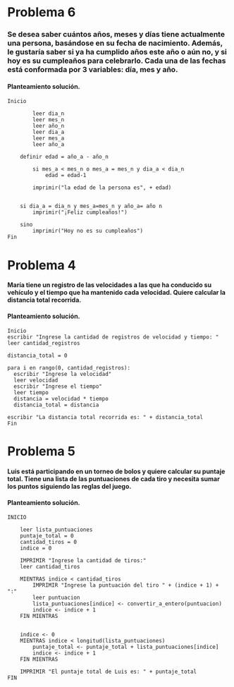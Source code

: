 # Problema 6
### Se desea saber cuántos años, meses y días tiene actualmente una persona, basándose en su fecha de nacimiento. Además, le gustaría saber si ya ha cumplido años este año o aún no, y si hoy es su cumpleaños para celebrarlo. Cada una de las fechas está conformada por 3 variables: día, mes y año.

#### Planteamiento solución.

```
Inicio
              
        leer dia_n
        leer mes_n
        leer año_n
        leer dia_a
        leer mes_a
        leer año_a    
    
    definir edad = año_a - año_n
    
        si mes_a < mes_n o mes_a = mes_n y dia_a < dia_n
            edad = edad-1
            
        imprimir("la edad de la persona es", + edad)
        
    
    si dia_a = dia_n y mes_a=mes_n y año_a= año n
        imprimir("¡Feliz cumpleaños!")
        
    sino 
        imprimir("Hoy no es su cumpleaños")
Fin
```

# Problema 4
#### María tiene un registro de las velocidades a las que ha conducido su vehículo y el tiempo que ha mantenido cada velocidad. Quiere calcular la distancia total recorrida.
#### Planteamiento solución.
```
Inicio
escribir "Ingrese la cantidad de registros de velocidad y tiempo: "
leer cantidad_registros

distancia_total = 0

para i en rango(0, cantidad_registros):
  escribir "Ingrese la velocidad"
  leer velocidad
  escribir "Ingrese el tiempo"
  leer tiempo
  distancia = velocidad * tiempo
  distancia_total = distancia

escribir "La distancia total recorrida es: " + distancia_total
Fin
```

# Problema 5
#### Luis está participando en un torneo de bolos y quiere calcular su puntaje total. Tiene una lista de las puntuaciones de cada tiro y necesita sumar los puntos siguiendo las reglas del juego.
#### Planteamiento solución.
```
INICIO
    
    leer lista_puntuaciones
    puntaje_total = 0
    cantidad_tiros = 0
    indice = 0

    IMPRIMIR "Ingrese la cantidad de tiros:"
    leer cantidad_tiros 

    MIENTRAS indice < cantidad_tiros
        IMPRIMIR "Ingrese la puntuación del tiro " + (indice + 1) + ":"
        leer puntuacion
        lista_puntuaciones[indice] <- convertir_a_entero(puntuacion)
        indice <- indice + 1
    FIN MIENTRAS

    
    indice <- 0
    MIENTRAS indice < longitud(lista_puntuaciones)
        puntaje_total <- puntaje_total + lista_puntuaciones[indice]
        indice <- indice + 1
    FIN MIENTRAS

    IMPRIMIR "El puntaje total de Luis es: " + puntaje_total
FIN


